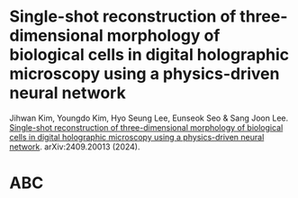 # Single-shot reconstruction of three-dimensional morphology of biological cells in digital holographic microscopy using a physics-driven neural network
Jihwan Kim, Youngdo Kim, Hyo Seung Lee, Eunseok Seo & Sang Joon Lee. [Single-shot reconstruction of three-dimensional morphology of biological cells in digital holographic microscopy using a physics-driven neural network](https://arxiv.org/abs/2409.20013). arXiv:2409.20013 (2024).

# ABC
